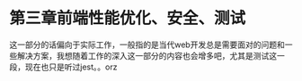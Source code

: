 # 第三章前端性能优化、安全、测试

这一部分的话偏向于实际工作，一般指的是当代web开发总是需要面对的问题和一些解决方案，我想随着工作的深入这一部分的内容也会增多吧，尤其是测试这一段，现在也只是听过jest。。orz